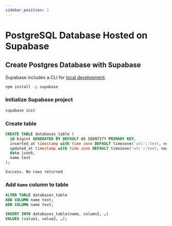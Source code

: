 ```yaml
---
sidebar_position: 1
---
```


# PostgreSQL Database Hosted on Supabase

## Create Postgres Database with Supabase

Supabase includes a CLI for [local development](https://supabase.io/docs/guides/local-development).

```bash
npm install -g supabase
```

### Initialize Supabase project

```bash
supabase init
```

### Create table

```sql
CREATE TABLE databases_table (
  id bigint GENERATED BY DEFAULT AS IDENTITY PRIMARY KEY,
  inserted_at timestamp with time zone DEFAULT timezone('utc'::text, now()) NOT NULL,
  updated_at timestamp with time zone DEFAULT timezone('utc'::text, now()) NOT NULL,
  data jsonb,
  name text
);
```

```
Success. No rows returned
```

### Add `Name` column to table

```sql
ALTER TABLE databases_table
ADD COLUMN name text;
ADD COLUMN name text;
```

```sql
INSERT INTO databases_table(name, column2, …)
VALUES (value1, value2, …);
```